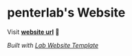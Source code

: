 
# penterlab's Website

Visit **[website url](#)** 🚀

_Built with [Lab Website Template](https://greene-lab.gitbook.io/lab-website-template-docs)_


